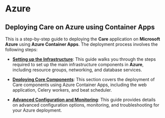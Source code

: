 # Azure

## Deploying Care on Azure using Container Apps

This is a step-by-step guide to deploying the **Care** application on **Microsoft Azure** using **Azure Container Apps**. The deployment process involves the following steps:

  - [**Setting up the Infrastructure**](./1_Infra.md): This guide walks you through the steps required to set up the main infrastructure components in **Azure**, including resource groups, networking, and database services.

  - [**Deploying Core Components**](./2_Deployment.md): This section covers the deployment of Care components using Azure Container Apps, including the web application, Celery workers, and beat scheduler.

  - [**Advanced Configuration and Monitoring**](./3_Configuration.md): This guide provides details on advanced configuration options, monitoring, and troubleshooting for your Azure deployment.
